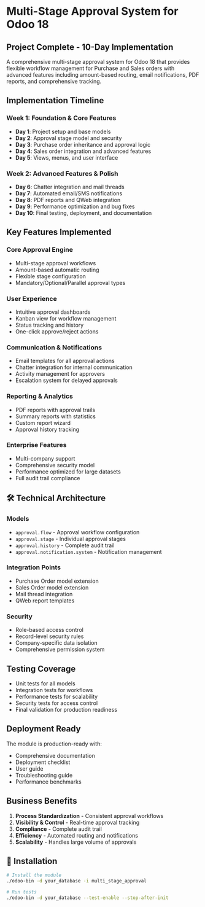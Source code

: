 # Multi-Stage Approval System for Odoo 18

##  Project Complete - 10-Day Implementation

A comprehensive multi-stage approval system for Odoo 18 that provides flexible workflow management for Purchase and Sales orders with advanced features including amount-based routing, email notifications, PDF reports, and comprehensive tracking.

##  Implementation Timeline

### Week 1: Foundation & Core Features
- **Day 1**: Project setup and base models
- **Day 2**: Approval stage model and security
- **Day 3**: Purchase order inheritance and approval logic
- **Day 4**: Sales order integration and advanced features
- **Day 5**: Views, menus, and user interface

### Week 2: Advanced Features & Polish
- **Day 6**: Chatter integration and mail threads
- **Day 7**: Automated email/SMS notifications
- **Day 8**: PDF reports and QWeb integration
- **Day 9**: Performance optimization and bug fixes
- **Day 10**: Final testing, deployment, and documentation

##  Key Features Implemented

### Core Approval Engine
-  Multi-stage approval workflows
-  Amount-based automatic routing
-  Flexible stage configuration
-  Mandatory/Optional/Parallel approval types

### User Experience
-  Intuitive approval dashboards
-  Kanban view for workflow management
-  Status tracking and history
-  One-click approve/reject actions

### Communication & Notifications
-  Email templates for all approval actions
-  Chatter integration for internal communication
-  Activity management for approvers
-  Escalation system for delayed approvals

### Reporting & Analytics
-  PDF reports with approval trails
-  Summary reports with statistics
-  Custom report wizard
-  Approval history tracking

### Enterprise Features
-  Multi-company support
-  Comprehensive security model
-  Performance optimized for large datasets
-  Full audit trail compliance

## 🛠 Technical Architecture

### Models
- `approval.flow` - Approval workflow configuration
- `approval.stage` - Individual approval stages
- `approval.history` - Complete audit trail
- `approval.notification.system` - Notification management

### Integration Points
- Purchase Order model extension
- Sales Order model extension
- Mail thread integration
- QWeb report templates

### Security
- Role-based access control
- Record-level security rules
- Company-specific data isolation
- Comprehensive permission system

##  Testing Coverage

-  Unit tests for all models
-  Integration tests for workflows
-  Performance tests for scalability
-  Security tests for access control
-  Final validation for production readiness

##  Deployment Ready

The module is production-ready with:
- Comprehensive documentation
- Deployment checklist
- User guide
- Troubleshooting guide
- Performance benchmarks

##  Business Benefits

1. **Process Standardization** - Consistent approval workflows
2. **Visibility & Control** - Real-time approval tracking
3. **Compliance** - Complete audit trail
4. **Efficiency** - Automated routing and notifications
5. **Scalability** - Handles large volume of approvals

## 🔧 Installation

```bash
# Install the module
./odoo-bin -d your_database -i multi_stage_approval

# Run tests
./odoo-bin -d your_database --test-enable --stop-after-init